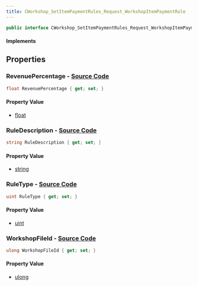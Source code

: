 ```yaml
---
title: CWorkshop_SetItemPaymentRules_Request_WorkshopItemPaymentRule
---
```


```csharp
public interface CWorkshop_SetItemPaymentRules_Request_WorkshopItemPaymentRule : ITypedProtobuf<CWorkshop_SetItemPaymentRules_Request_WorkshopItemPaymentRule>, INativeHandle
```

#### Implements

## Properties

### **RevenuePercentage** - [Source Code](https://github.com/swiftly-solution/swiftlys2/blob/main/managed/src/SwiftlyS2.Generated/Protobufs/Interfaces/CWorkshop_SetItemPaymentRules_Request_WorkshopItemPaymentRule.cs#L16)

```csharp
float RevenuePercentage { get; set; }
```

#### Property Value

- [float](https://learn.microsoft.com/dotnet/api/system.single)

### **RuleDescription** - [Source Code](https://github.com/swiftly-solution/swiftlys2/blob/main/managed/src/SwiftlyS2.Generated/Protobufs/Interfaces/CWorkshop_SetItemPaymentRules_Request_WorkshopItemPaymentRule.cs#L19)

```csharp
string RuleDescription { get; set; }
```

#### Property Value

- [string](https://learn.microsoft.com/dotnet/api/system.string)

### **RuleType** - [Source Code](https://github.com/swiftly-solution/swiftlys2/blob/main/managed/src/SwiftlyS2.Generated/Protobufs/Interfaces/CWorkshop_SetItemPaymentRules_Request_WorkshopItemPaymentRule.cs#L22)

```csharp
uint RuleType { get; set; }
```

#### Property Value

- [uint](https://learn.microsoft.com/dotnet/api/system.uint32)

### **WorkshopFileId** - [Source Code](https://github.com/swiftly-solution/swiftlys2/blob/main/managed/src/SwiftlyS2.Generated/Protobufs/Interfaces/CWorkshop_SetItemPaymentRules_Request_WorkshopItemPaymentRule.cs#L13)

```csharp
ulong WorkshopFileId { get; set; }
```

#### Property Value

- [ulong](https://learn.microsoft.com/dotnet/api/system.uint64)

